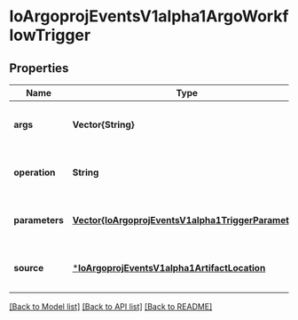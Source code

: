 # IoArgoprojEventsV1alpha1ArgoWorkflowTrigger


## Properties
Name | Type | Description | Notes
------------ | ------------- | ------------- | -------------
**args** | **Vector{String}** |  | [optional] [default to nothing]
**operation** | **String** |  | [optional] [default to nothing]
**parameters** | [**Vector{IoArgoprojEventsV1alpha1TriggerParameter}**](IoArgoprojEventsV1alpha1TriggerParameter.md) |  | [optional] [default to nothing]
**source** | [***IoArgoprojEventsV1alpha1ArtifactLocation**](IoArgoprojEventsV1alpha1ArtifactLocation.md) |  | [optional] [default to nothing]


[[Back to Model list]](../README.md#models) [[Back to API list]](../README.md#api-endpoints) [[Back to README]](../README.md)


